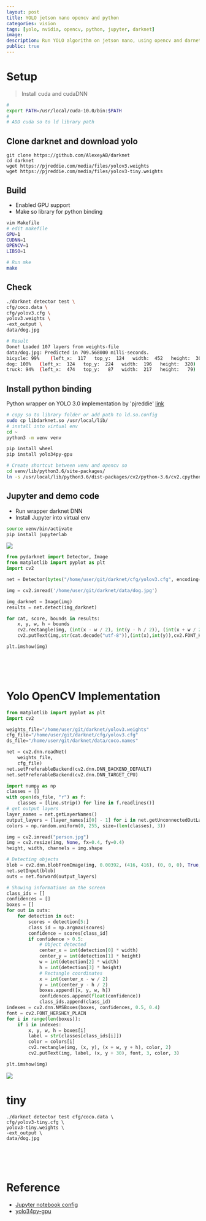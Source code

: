 ```yaml
---
layout: post
title: YOLO jetson nano opencv and python
categories: vision
tags: [yolo, nvidia, opencv, python, jupyter, darknet]
image: 
description: Run YOLO algorithm on jetson nano, using opencv and darnet DNN with python binding
public: true
---
```


# Setup
> Install cuda and cudaDNN


```bash
# 
export PATH=/usr/local/cuda-10.0/bin:$PATH
#
# ADD cuda so to ld library path
```

## Clone darknet and download yolo
```
git clone https://github.com/AlexeyAB/darknet
cd darknet
wget https://pjreddie.com/media/files/yolov3.weights
wget https://pjreddie.com/media/files/yolov3-tiny.weights
```

## Build
- Enabled GPU support
- Make so library for python binding

```bash
vim Makefile
# edit makefile
GPU=1
CUDNN=1
OPENCV=1
LIBSO=1

# Run mke
make
```

## Check
```bash
./darknet detector test \
cfg/coco.data \
cfg/yolov3.cfg \
yolov3.weights \
-ext_output \
data/dog.jpg

# Result
Done! Loaded 107 layers from weights-file 
data/dog.jpg: Predicted in 709.568000 milli-seconds.
bicycle: 99%	(left_x:  117   top_y:  124   width:  452   height:  309)
dog: 100%	(left_x:  124   top_y:  224   width:  196   height:  320)
truck: 94%	(left_x:  474   top_y:   87   width:  217   height:   79)
```

## Install python binding
Python wrapper on YOLO 3.0 implementation by 'pjreddie' [link](https://pypi.org/project/yolo34py-gpu/)


```bash
# copy so to library folder or add path to ld.so.config
sudo cp libdarknet.so /usr/local/lib/
# install into virtual env
cd ~
python3 -m venv venv

pip install wheel
pip install yolo34py-gpu

# Create shortcut between venv and opencv so
cd venv/lib/python3.6/site-packages/
ln -s /usr/local/lib/python3.6/dist-packages/cv2/python-3.6/cv2.cpython-36m-aarch64-linux-gnu.so cv2.so

```

## Jupyter and demo code
- Run wrapper darknet DNN
- Install Jupyter into virtual env

```bash
source venv/bin/activate
pip install jupyterlab
```

![](/images/2020-05-31-07-30-00.png)

```python
from pydarknet import Detector, Image
from matplotlib import pyplot as plt
import cv2

net = Detector(bytes("/home/user/git/darknet/cfg/yolov3.cfg", encoding="utf-8"), bytes("/home/user/git/darknet/yolov3.weights", encoding="utf-8"), 0, bytes("/home/user/git/darknet/cfg/coco.data",encoding="utf-8"))

img = cv2.imread('/home/user/git/darknet/data/dog.jpg')

img_darknet = Image(img)
results = net.detect(img_darknet)

for cat, score, bounds in results:
    x, y, w, h = bounds
    cv2.rectangle(img, (int(x - w / 2), int(y - h / 2)), (int(x + w / 2), int(y + h / 2)), (255, 0, 0), thickness=2)
    cv2.putText(img,str(cat.decode("utf-8")),(int(x),int(y)),cv2.FONT_HERSHEY_COMPLEX,1,(255,255,0))

plt.imshow(img)
```

&nbsp;  
&nbsp;  
&nbsp;  
# Yolo OpenCV Implementation
```python
from matplotlib import pyplot as plt
import cv2

weights_file="/home/user/git/darknet/yolov3.weights"
cfg_file="/home/user/git/darknet/cfg/yolov3.cfg"
ds_file="/home/user/git/darknet/data/coco.names"

net = cv2.dnn.readNet(
    weights_file, 
    cfg_file)
net.setPreferableBackend(cv2.dnn.DNN_BACKEND_DEFAULT)
net.setPreferableBackend(cv2.dnn.DNN_TARGET_CPU)

import numpy as np
classes = []
with open(ds_file, "r") as f:
    classes = [line.strip() for line in f.readlines()]
# get output layers
layer_names = net.getLayerNames()
output_layers = [layer_names[i[0] - 1] for i in net.getUnconnectedOutLayers()]
colors = np.random.uniform(0, 255, size=(len(classes), 3))

img = cv2.imread("person.jpg")
img = cv2.resize(img, None, fx=0.4, fy=0.4)
height, width, channels = img.shape

# Detecting objects
blob = cv2.dnn.blobFromImage(img, 0.00392, (416, 416), (0, 0, 0), True, crop=False)
net.setInput(blob)
outs = net.forward(output_layers)

# Showing informations on the screen
class_ids = []
confidences = []
boxes = []
for out in outs:
    for detection in out:
        scores = detection[5:]
        class_id = np.argmax(scores)
        confidence = scores[class_id]
        if confidence > 0.5:
            # Object detected
            center_x = int(detection[0] * width)
            center_y = int(detection[1] * height)
            w = int(detection[2] * width)
            h = int(detection[3] * height)
            # Rectangle coordinates
            x = int(center_x - w / 2)
            y = int(center_y - h / 2)
            boxes.append([x, y, w, h])
            confidences.append(float(confidence))
            class_ids.append(class_id)
indexes = cv2.dnn.NMSBoxes(boxes, confidences, 0.5, 0.4)
font = cv2.FONT_HERSHEY_PLAIN
for i in range(len(boxes)):
    if i in indexes:
        x, y, w, h = boxes[i]
        label = str(classes[class_ids[i]])
        color = colors[i]
        cv2.rectangle(img, (x, y), (x + w, y + h), color, 2)
        cv2.putText(img, label, (x, y + 30), font, 3, color, 3)

plt.imshow(img)
```


![](/images/2020-05-31-07-35-16.png)

# tiny
```
./darknet detector test cfg/coco.data \
cfg/yolov3-tiny.cfg \
yolov3-tiny.weights \
-ext_output \
data/dog.jpg
```

&nbsp;  
&nbsp;  
&nbsp;  
# Reference
- [Jupyter notebook config](https://jupyter-notebook.readthedocs.io/en/stable/public_server.html)
- [yolo34py-gpu](https://pypi.org/project/yolo34py-gpu/)